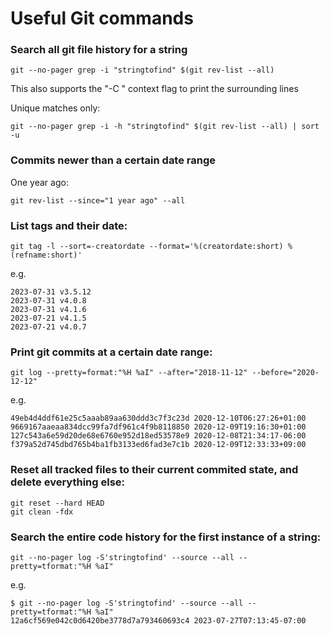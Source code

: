 # Useful Git commands

### Search all git file history for a string

```
git --no-pager grep -i "stringtofind" $(git rev-list --all)
```

This also supports the "-C <N>" context flag to print the <N> surrounding lines

Unique matches only:

```
git --no-pager grep -i -h "stringtofind" $(git rev-list --all) | sort -u
```

### Commits newer than a certain date range

One year ago:

```
git rev-list --since="1 year ago" --all
```

### List tags and their date:

```
git tag -l --sort=-creatordate --format='%(creatordate:short) %(refname:short)'
```
e.g.

```
2023-07-31 v3.5.12
2023-07-31 v4.0.8
2023-07-31 v4.1.6
2023-07-21 v4.1.5
2023-07-21 v4.0.7
```

### Print git commits at a certain date range:

```
git log --pretty=format:"%H %aI" --after="2018-11-12" --before="2020-12-12"
```

e.g.

```
49eb4d4ddf61e25c5aaab89aa630ddd3c7f3c23d 2020-12-10T06:27:26+01:00
9669167aaeaa834dcc99fa7df961c4f9b8118850 2020-12-09T19:16:30+01:00
127c543a6e59d20de68e6760e952d18ed53578e9 2020-12-08T21:34:17-06:00
f379a52d745dbd765b4ba1fb3133ed6fad3e7c1b 2020-12-09T12:33:33+09:00
```

### Reset all tracked files to their current commited state, and delete everything else:

```
git reset --hard HEAD
git clean -fdx
```

### Search the entire code history for the first instance of a string:

```
git --no-pager log -S'stringtofind' --source --all --pretty=tformat:"%H %aI"
```

e.g.

```
$ git --no-pager log -S'stringtofind' --source --all --pretty=tformat:"%H %aI" 
12a6cf569e042c0d6420be3778d7a793460693c4 2023-07-27T07:13:45-07:00
```

